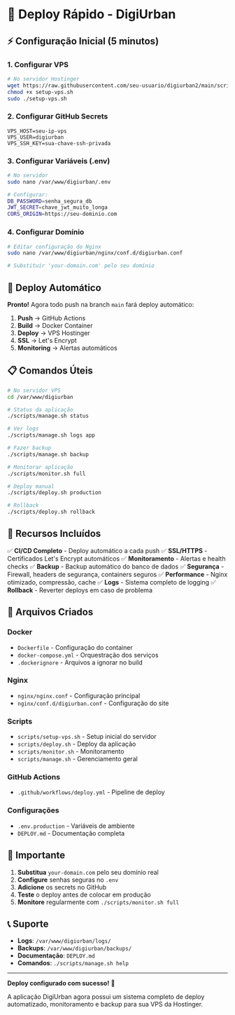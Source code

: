 # 🚀 Deploy Rápido - DigiUrban

## ⚡ Configuração Inicial (5 minutos)

### 1. Configurar VPS
```bash
# No servidor Hostinger
wget https://raw.githubusercontent.com/seu-usuario/digiurban2/main/scripts/setup-vps.sh
chmod +x setup-vps.sh
sudo ./setup-vps.sh
```

### 2. Configurar GitHub Secrets
```
VPS_HOST=seu-ip-vps
VPS_USER=digiurban
VPS_SSH_KEY=sua-chave-ssh-privada
```

### 3. Configurar Variáveis (.env)
```bash
# No servidor
sudo nano /var/www/digiurban/.env

# Configurar:
DB_PASSWORD=senha_segura_db
JWT_SECRET=chave_jwt_muito_longa
CORS_ORIGIN=https://seu-dominio.com
```

### 4. Configurar Domínio
```bash
# Editar configuração do Nginx
sudo nano /var/www/digiurban/nginx/conf.d/digiurban.conf

# Substituir 'your-domain.com' pelo seu domínio
```

## 🔄 Deploy Automático

**Pronto!** Agora todo push na branch `main` fará deploy automático:

1. **Push** → GitHub Actions
2. **Build** → Docker Container
3. **Deploy** → VPS Hostinger
4. **SSL** → Let's Encrypt
5. **Monitoring** → Alertas automáticos

## 📋 Comandos Úteis

```bash
# No servidor VPS
cd /var/www/digiurban

# Status da aplicação
./scripts/manage.sh status

# Ver logs
./scripts/manage.sh logs app

# Fazer backup
./scripts/manage.sh backup

# Monitorar aplicação
./scripts/monitor.sh full

# Deploy manual
./scripts/deploy.sh production

# Rollback
./scripts/deploy.sh rollback
```

## 🌟 Recursos Incluídos

✅ **CI/CD Completo** - Deploy automático a cada push
✅ **SSL/HTTPS** - Certificados Let's Encrypt automáticos
✅ **Monitoramento** - Alertas e health checks
✅ **Backup** - Backup automático do banco de dados
✅ **Segurança** - Firewall, headers de segurança, containers seguros
✅ **Performance** - Nginx otimizado, compressão, cache
✅ **Logs** - Sistema completo de logging
✅ **Rollback** - Reverter deploys em caso de problema

## 🔧 Arquivos Criados

### Docker
- `Dockerfile` - Configuração do container
- `docker-compose.yml` - Orquestração dos serviços
- `.dockerignore` - Arquivos a ignorar no build

### Nginx
- `nginx/nginx.conf` - Configuração principal
- `nginx/conf.d/digiurban.conf` - Configuração do site

### Scripts
- `scripts/setup-vps.sh` - Setup inicial do servidor
- `scripts/deploy.sh` - Deploy da aplicação
- `scripts/monitor.sh` - Monitoramento
- `scripts/manage.sh` - Gerenciamento geral

### GitHub Actions
- `.github/workflows/deploy.yml` - Pipeline de deploy

### Configurações
- `.env.production` - Variáveis de ambiente
- `DEPLOY.md` - Documentação completa

## 🚨 Importante

1. **Substitua** `your-domain.com` pelo seu domínio real
2. **Configure** senhas seguras no `.env`
3. **Adicione** os secrets no GitHub
4. **Teste** o deploy antes de colocar em produção
5. **Monitore** regularmente com `./scripts/monitor.sh full`

## 📞 Suporte

- **Logs**: `/var/www/digiurban/logs/`
- **Backups**: `/var/www/digiurban/backups/`
- **Documentação**: `DEPLOY.md`
- **Comandos**: `./scripts/manage.sh help`

---

**Deploy configurado com sucesso!** 🎉

A aplicação DigiUrban agora possui um sistema completo de deploy automatizado, monitoramento e backup para sua VPS da Hostinger. 
